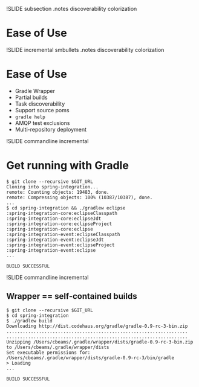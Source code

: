 !SLIDE subsection
.notes discoverability colorization

# Ease of Use

!SLIDE incremental smbullets
.notes discoverability colorization

# Ease of Use

* Gradle Wrapper
* Partial builds
* Task discoverability
* Support source poms
* `gradle help`
* AMQP test exclusions
* Multi-repository deployment


!SLIDE commandline incremental

# Get running with Gradle

    $ git clone --recursive $GIT_URL
    Cloning into spring-integration...
    remote: Counting objects: 19483, done.
    remote: Compressing objects: 100% (10387/10387), done.
    ...
    $ cd spring-integration && ./gradlew eclipse
    :spring-integration-core:eclipseClasspath
    :spring-integration-core:eclipseJdt
    :spring-integration-core:eclipseProject
    :spring-integration-core:eclipse
    :spring-integration-event:eclipseClasspath
    :spring-integration-event:eclipseJdt
    :spring-integration-event:eclipseProject
    :spring-integration-event:eclipse
    ...

    BUILD SUCCESSFUL


!SLIDE commandline incremental

## Wrapper == self-contained builds

    $ git clone --recursive $GIT_URL
    $ cd spring-integration
    $ ./gradlew build
    Downloading http://dist.codehaus.org/gradle/gradle-0.9-rc-3-bin.zip
    ...................................................................
    ...................................................................
    Unzipping /Users/cbeams/.gradle/wrapper/dists/gradle-0.9-rc-3-bin.zip to /Users/cbeams/.gradle/wrapper/dists
    Set executable permissions for: /Users/cbeams/.gradle/wrapper/dists/gradle-0.9-rc-3/bin/gradle
    > Loading
    ...

    BUILD SUCCESSFUL


